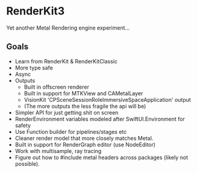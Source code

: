 # RenderKit3

Yet another Metal Rendering engine experiment…

## Goals

* Learn from RenderKit & RenderKitClassic
* More type safe
* Async
* Outputs
    * Built in offscreen renderer
    * Built in support for MTKView and CAMetalLayer
    * VisionKit 'CPSceneSessionRoleImmersiveSpaceApplication' output
    * (The more outputs the less fragile the api will be)
* Simpler API for just getting shit on screen
* RenderEnvironment variables modeled after SwiftUI.Environment for safety
* Use Function builder for pipelines/stages etc
* Cleaner render model that more closely matches Metal.
* Built in support for RenderGraph editor (use NodeEditor)
* Work with multisample, ray tracing
* Figure out how to #include metal headers across packages (likely not possible).
